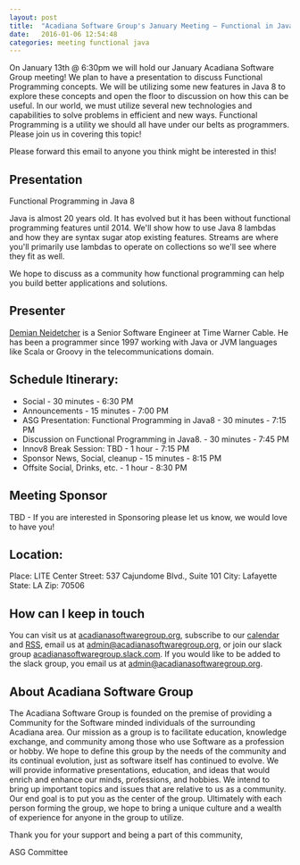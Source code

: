 ```yaml
---
layout: post
title:  "Acadiana Software Group's January Meeting – Functional in Java 8"
date:   2016-01-06 12:54:48
categories: meeting functional java
---
```

On January 13th @ 6:30pm we will hold our January Acadiana Software Group meeting! We plan to have a presentation to discuss Functional Programming concepts. We will be utilizing some new features in Java 8 to explore these concepts and open the floor to discussion on how this can be useful. In our world, we must utilize several new technologies and capabilities to solve problems in efficient and new ways. Functional Programming is a utility we should all have under our belts as programmers. Please join us in covering this topic!

Please forward this email to anyone you think might be interested in this!

## Presentation

Functional Programming in Java 8

Java is almost 20 years old.  It has evolved but it has been without functional programming features until 2014.  We'll show how to use Java 8 lambdas and how they are syntax sugar atop existing features.  Streams are where you'll primarily use lambdas to operate on collections so we'll see where they fit as well.
 
We hope to discuss as a community how functional programming can help you build better applications and solutions.

## Presenter

[Demian Neidetcher](http://neidetcher.com/) is a Senior Software Engineer at Time Warner Cable.  He has been a programmer since 1997 working with Java or JVM languages like Scala or Groovy in the telecommunications domain.

## Schedule Itinerary:

* Social - 30 minutes - 6:30 PM
* Announcements - 15 minutes - 7:00 PM
* ASG Presentation: Functional Programming in Java8 - 30 minutes - 7:15 PM
* Discussion on Functional Programming in Java8. - 30 minutes - 7:45 PM
* Innov8 Break Session: TBD - 1 hour - 7:15 PM
* Sponsor News, Social, cleanup - 15 minutes - 8:15 PM
* Offsite Social, Drinks, etc. - 1 hour - 8:30 PM

## Meeting Sponsor

TBD - If you are interested in Sponsoring please let us know, we would love to have you!

## Location:

Place: LITE Center
Street: 537 Cajundome Blvd., Suite 101
City: Lafayette
State: LA
Zip: 70506

## How can I keep in touch

You can visit us at [acadianasoftwaregroup.org](https://acadianasoftwaregroup.org), subscribe to our [calendar](webcal://acadianasoftwaregroup.org/api/cal/ical) and [RSS](https://acadianasoftwaregroup.org/api/cms/rss), email us at [admin@acadianasoftwaregroup.org](mailto:admin@acadianasoftwaregroup.org), or join our slack group [acadianasoftwaregroup.slack.com](https://acadianasoftwaregroup.slack.com). If you would like to be added to the slack group, you email us at [admin@acadianasoftwaregroup.org](mailto:admin@acadianasoftwaregroup.org).

## About Acadiana Software Group

The Acadiana Software Group is founded on the premise of providing a Community for the Software minded individuals of the surrounding Acadiana area. Our mission as a group is to facilitate education, knowledge exchange, and community among those who use Software as a profession or hobby. We hope to define this group by the needs of the community and its continual evolution, just as software itself has continued to evolve. We will provide informative presentations, education, and ideas that would enrich and enhance our minds, professions, and hobbies. We intend to bring up important topics and issues that are relative to us as a community. Our end goal is to put you as the center of the group. Ultimately with each person forming the group, we hope to bring a unique culture and a wealth of experience for anyone in the group to utilize.

Thank you for your support and being a part of this community,

ASG Committee
